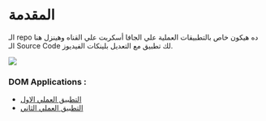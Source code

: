 # المقدمة 
الـ repo ده هيكون خاص بالتطبيقات العملية علي الجافا أسكربت علي القناه وهينزل هنا الـ Source Code لك تطبيق مع التعديل بلينكات الفيديوز.

<img src="https://png.pngtree.com/png-vector/20221016/ourmid/pngtree-javascript-isolated-concept-vector-illustration-png-image_6299991.png">


### DOM Applications : 
<ul>
  <li> <a href="https://youtu.be/Ui4iGSf-SS4">التطبيق العملي الاول </a></li>
  <li> <a href="">التطبيق العملي الثاني </a></li>
</ul>

